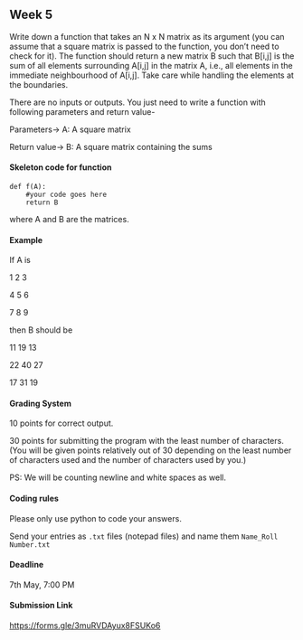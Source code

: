 ## Week 5 

Write down a function that takes an N x N matrix as its argument (you can assume that a square matrix is passed to the function, you don’t need to check for it). The function should return a new matrix B such that B[i,j] is the sum of all elements surrounding A[i,j] in the matrix A, i.e., all elements in the immediate neighbourhood of A[i,j]. Take care while handling the elements at the boundaries.


There are no inputs or outputs. You just need to write a function with following parameters and return value-

Parameters→ A: A square matrix

Return value→ B: A square matrix containing the sums

#### Skeleton code for function

```
def f(A):
    #your code goes here
    return B
```
where A and B are the matrices.

#### Example

If A is 

1  2  3

4  5  6

7  8  9

then B should be

11 19 13

22 40 27

17 31 19

#### Grading System

10 points for correct output.

30 points for submitting the program with the least number of characters. (You will be given points relatively out of 30 depending on the least number of characters used and the number of characters used by you.)

PS: We will be counting newline and white spaces as well.

#### Coding rules
Please only use python to code your answers.

Send your entries as `.txt` files (notepad files) and name them `Name_Roll Number.txt`

#### Deadline 
7th May, 7:00 PM

#### Submission Link
https://forms.gle/3muRVDAyux8FSUKo6





